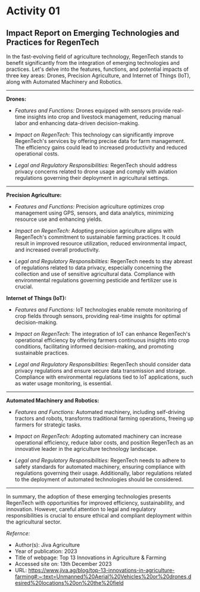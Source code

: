 # Activity 01

## Impact Report on Emerging Technologies and Practices for RegenTech

In the fast-evolving field of agriculture technology, RegenTech stands to benefit significantly from the integration of emerging technologies and practices. Let's delve into the features, functions, and potential impacts of three key areas: Drones, Precision Agriculture, and Internet of Things (IoT), along with Automated Machinery and Robotics.
___

**Drones:**

- *Features and Functions:* Drones equipped with sensors provide real-time insights into crop and livestock management, reducing manual labor and enhancing data-driven decision-making.

- *Impact on RegenTech:* This technology can significantly improve RegenTech's services by offering precise data for farm management. The efficiency gains could lead to increased productivity and reduced operational costs.

- *Legal and Regulatory Responsibilities:* RegenTech should address privacy concerns related to drone usage and comply with aviation regulations governing their deployment in agricultural settings.
___

**Precision Agriculture:**

- *Features and Functions:* Precision agriculture optimizes crop management using GPS, sensors, and data analytics, minimizing resource use and enhancing yields.

- *Impact on RegenTech:* Adopting precision agriculture aligns with RegenTech's commitment to sustainable farming practices. It could result in improved resource utilization, reduced environmental impact, and increased overall productivity.

- *Legal and Regulatory Responsibilities:* RegenTech needs to stay abreast of regulations related to data privacy, especially concerning the collection and use of sensitive agricultural data. Compliance with environmental regulations governing pesticide and fertilizer use is crucial.

**Internet of Things (IoT):**

- *Features and Functions:* IoT technologies enable remote monitoring of crop fields through sensors, providing real-time insights for optimal decision-making.

- *Impact on RegenTech:* The integration of IoT can enhance RegenTech's operational efficiency by offering farmers continuous insights into crop conditions, facilitating informed decision-making, and promoting sustainable practices.

- *Legal and Regulatory Responsibilities:* RegenTech should consider data privacy regulations and ensure secure data transmission and storage. Compliance with environmental regulations tied to IoT applications, such as water usage monitoring, is essential.
___

**Automated Machinery and Robotics:**

- *Features and Functions:* Automated machinery, including self-driving tractors and robots, transforms traditional farming operations, freeing up farmers for strategic tasks.

- *Impact on RegenTech:* Adopting automated machinery can increase operational efficiency, reduce labor costs, and position RegenTech as an innovative leader in the agriculture technology landscape.

- *Legal and Regulatory Responsibilities:* RegenTech needs to adhere to safety standards for automated machinery, ensuring compliance with regulations governing their usage. Additionally, labor regulations related to the deployment of automated technologies should be considered.
___

In summary, the adoption of these emerging technologies presents RegenTech with opportunities for improved efficiency, sustainability, and innovation. However, careful attention to legal and regulatory responsibilities is crucial to ensure ethical and compliant deployment within the agricultural sector.

*Refernce:*
+ Author(s): Jiva Agriculture
+ Year of publication: 2023
+ Title of webpage: Top 13 Innovations in Agriculture & Farming
+ Accessed site on: 13th December 2023
+ URL: https://www.jiva.ag/blog/top-13-innovations-in-agriculture-farming#:~:text=Unmanned%20Aerial%20Vehicles%20or%20drones,desired%20locations%20on%20the%20field